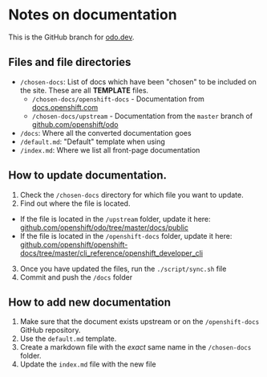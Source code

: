# Notes on documentation

This is the GitHub branch for [odo.dev](https://odo.dev).

## Files and file directories

- `/chosen-docs`: List of docs which have been "chosen" to be included on the site. These are all **TEMPLATE** files.
  - `/chosen-docs/openshift-docs` - Documentation from [docs.openshift.com](https://docs.openshift.com)
  - `/chosen-docs/upstream` - Documentation from the `master` branch of [github.com/openshift/odo](https://github.com/openshift/odo)
- `/docs`: Where all the converted documentation goes
- `/default.md`: "Default" template when using 
- `/index.md`: Where we list all front-page documentation


## How to update documentation.

1. Check the `/chosen-docs` directory for which file you want to update.
2. Find out where the file is located.
  - If the file is located in the `/upstream` folder, update it here: [github.com/openshift/odo/tree/master/docs/public](https://github.com/openshift/odo/tree/master/docs/public)
  - If the file is located in the `/openshift-docs` folder, update it here: [github.com/openshift/openshift-docs/tree/master/cli_reference/openshift_developer_cli](https://github.com/openshift/openshift-docs/tree/master/cli_reference/openshift_developer_cli)
3. Once you have updated the files, run the `./script/sync.sh` file
4. Commit and push the `/docs` folder

## How to add new documentation

1. Make sure that the document exists upstream or on the `/openshift-docs` GitHub repository.
2. Use the `default.md` template.
3. Create a markdown file with the *exact* same name in the `/chosen-docs` folder.
4. Update the `index.md` file with the new file

